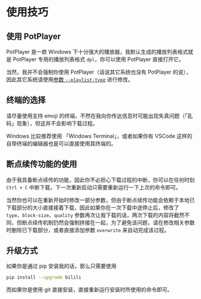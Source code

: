 # 使用技巧

## 使用 PotPlayer

PotPlayer 是一款 Windows 下十分强大的播放器，我默认生成的播放列表格式就是 PotPlayer 专用的播放列表格式 `dpl`，你可以使用 PotPlayer 直接打开它。

当然，我并不会强制你使用 PotPlayer（话说其它系统也没有 PotPlayer 的说），因此其它系统请使用[参数 `--playlist-type`](../cli#指定播放列表类型) 进行修改。

## 终端的选择

请尽量使用支持 emoji 的终端，不然在我向你传达信息时可能出现失真问题（「乱码」现象），但这并不会影响下载过程。

Windows 比较推荐使用 「Windows Terminal」，或者如果你有 VSCode 这样的自带终端的编辑器也是可以直接使用其终端的。

## 断点续传功能的使用

由于我具备断点续传的功能，因此你不必担心下载过程的中断，你可以在任何时刻 `Ctrl + C` 中断下载，下一次重新启动只需要重新运行一下上次的命令即可。

当然你也可以在重新开始时修改一部分参数，但由于断点续传功能会依赖于本地已下载部分的大小直接接着下载，因此如果你在一次下载中途停止后，修改了 `type`、`block-size`、`quality` 参数再次让我下载的话，两次下载的内容将截然不同，但断点续传机制仍然会强制拼接在一起，为了避免该问题，请在修改相关参数时删除已下载部分，或者直接添加参数 `overwrite` 来自动完成该过程。

## 升级方式

如果你是通过 pip 安装我的话，那么只需要使用

```bash
pip install --upgrade bilili
```

而如果你是使用 git 直接安装，直接重新运行安装时所使用的命令即可。

